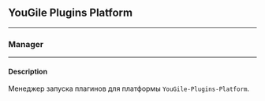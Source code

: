 ## YouGile Plugins Platform
___
### Manager
___
#### Description
Менеджер запуска плагинов для платформы `YouGile-Plugins-Platform`.